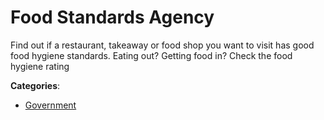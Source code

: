 # Food Standards Agency


Find out if a restaurant, takeaway or food shop you want to visit has good food hygiene standards. Eating out? Getting food in? Check the food hygiene rating



**Categories**:

- [Government](https://github.com/apis-list/apis-list#government)



